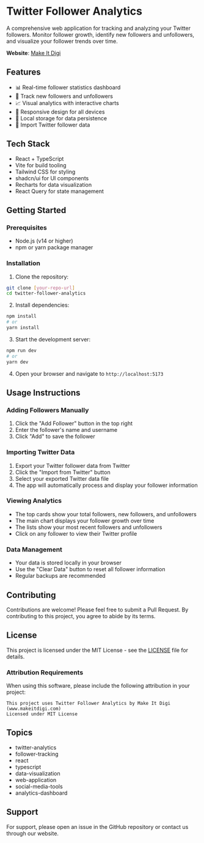 # Twitter Follower Analytics

A comprehensive web application for tracking and analyzing your Twitter followers. Monitor follower growth, identify new followers and unfollowers, and visualize your follower trends over time.

**Website**: [Make It Digi](https://www.makeitdigi.com)

## Features

- 📊 Real-time follower statistics dashboard
- 👥 Track new followers and unfollowers
- 📈 Visual analytics with interactive charts
- 📱 Responsive design for all devices
- 💾 Local storage for data persistence
- 🔄 Import Twitter follower data

## Tech Stack

- React + TypeScript
- Vite for build tooling
- Tailwind CSS for styling
- shadcn/ui for UI components
- Recharts for data visualization
- React Query for state management

## Getting Started

### Prerequisites

- Node.js (v14 or higher)
- npm or yarn package manager

### Installation

1. Clone the repository:
```bash
git clone [your-repo-url]
cd twitter-follower-analytics
```

2. Install dependencies:
```bash
npm install
# or
yarn install
```

3. Start the development server:
```bash
npm run dev
# or
yarn dev
```

4. Open your browser and navigate to `http://localhost:5173`

## Usage Instructions

### Adding Followers Manually

1. Click the "Add Follower" button in the top right
2. Enter the follower's name and username
3. Click "Add" to save the follower

### Importing Twitter Data

1. Export your Twitter follower data from Twitter
2. Click the "Import from Twitter" button
3. Select your exported Twitter data file
4. The app will automatically process and display your follower information

### Viewing Analytics

- The top cards show your total followers, new followers, and unfollowers
- The main chart displays your follower growth over time
- The lists show your most recent followers and unfollowers
- Click on any follower to view their Twitter profile

### Data Management

- Your data is stored locally in your browser
- Use the "Clear Data" button to reset all follower information
- Regular backups are recommended

## Contributing

Contributions are welcome! Please feel free to submit a Pull Request. By contributing to this project, you agree to abide by its terms.

## License

This project is licensed under the MIT License - see the [LICENSE](LICENSE) file for details.

### Attribution Requirements

When using this software, please include the following attribution in your project:

```
This project uses Twitter Follower Analytics by Make It Digi (www.makeitdigi.com)
Licensed under MIT License
```

## Topics

- twitter-analytics
- follower-tracking
- react
- typescript
- data-visualization
- web-application
- social-media-tools
- analytics-dashboard

## Support

For support, please open an issue in the GitHub repository or contact us through our website.